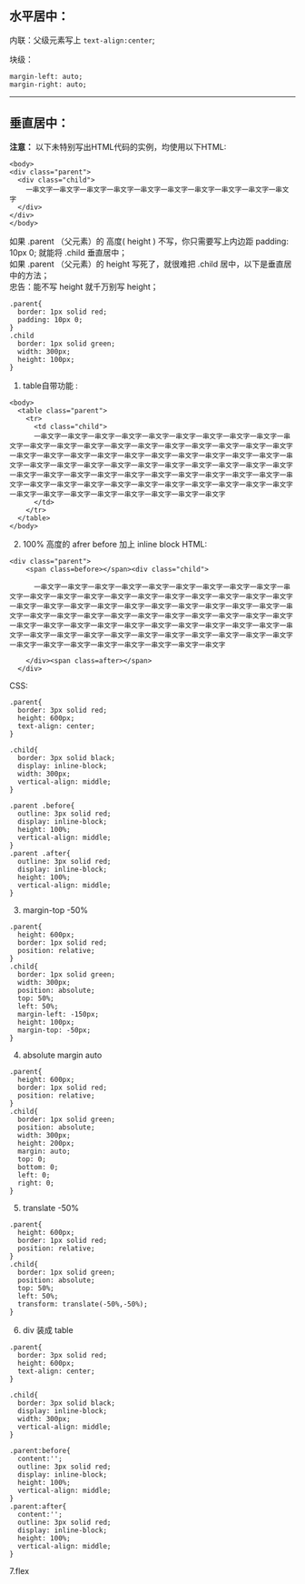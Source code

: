 ## 水平居中：

  内联：父级元素写上 `text-align:center`;
  
  块级：
  ```
  margin-left: auto; 
  margin-right: auto;
  ```

---

## 垂直居中：
  
  **注意：** 以下未特别写出HTML代码的实例，均使用以下HTML:
  ```
  <body>
  <div class="parent">
    <div class="child">
      一串文字一串文字一串文字一串文字一串文字一串文字一串文字一串文字一串文字一串文字
    </div>
  </div>
</body>
  ```
  
  如果 .parent （父元素）的 高度( height ) 不写，你只需要写上内边距 padding: 10px 0; 就能将 .child 垂直居中；<br/>
  如果 .parent （父元素）的 height 写死了，就很难把 .child 居中，以下是垂直居中的方法；<br/>
  忠告：能不写 height 就千万别写 height；

```
.parent{
  border: 1px solid red;
  padding: 10px 0;
}
.child
  border: 1px solid green;
  width: 300px;
  height: 100px;
}
```

1. table自带功能 :
```
<body>
  <table class="parent">
    <tr>
      <td class="child">
      一串文字一串文字一串文字一串文字一串文字一串文字一串文字一串文字一串文字一串文字一串文字一串文字一串文字一串文字一串文字一串文字一串文字一串文字一串文字一串文字一串文字一串文字一串文字一串文字一串文字一串文字一串文字一串文字一串文字一串文字一串文字一串文字一串文字一串文字一串文字一串文字一串文字一串文字一串文字一串文字一串文字一串文字一串文字一串文字一串文字一串文字一串文字一串文字一串文字一串文字一串文字一串文字一串文字一串文字一串文字一串文字一串文字一串文字一串文字一串文字一串文字一串文字一串文字一串文字一串文字一串文字一串文字一串文字一串文字一串文字
      </td>
    </tr>
  </table>
</body>
```

2. 100% 高度的 afrer before 加上 inline block
HTML:
```
<div class="parent">
    <span class=before></span><div class="child">
      
      一串文字一串文字一串文字一串文字一串文字一串文字一串文字一串文字一串文字一串文字一串文字一串文字一串文字一串文字一串文字一串文字一串文字一串文字一串文字一串文字一串文字一串文字一串文字一串文字一串文字一串文字一串文字一串文字一串文字一串文字一串文字一串文字一串文字一串文字一串文字一串文字一串文字一串文字一串文字一串文字一串文字一串文字一串文字一串文字一串文字一串文字一串文字一串文字一串文字一串文字一串文字一串文字一串文字一串文字一串文字一串文字一串文字一串文字一串文字一串文字一串文字一串文字一串文字一串文字一串文字一串文字一串文字一串文字一串文字一串文字
      
    </div><span class=after></span>
  </div>
```

CSS:
```
.parent{
  border: 3px solid red;
  height: 600px;
  text-align: center;
}

.child{
  border: 3px solid black;
  display: inline-block;
  width: 300px;
  vertical-align: middle;
}

.parent .before{
  outline: 3px solid red;
  display: inline-block;
  height: 100%;
  vertical-align: middle;
}
.parent .after{
  outline: 3px solid red;
  display: inline-block;
  height: 100%;
  vertical-align: middle;
}
```


3. margin-top -50%

```
.parent{
  height: 600px;
  border: 1px solid red;
  position: relative;
}
.child{
  border: 1px solid green;
  width: 300px;
  position: absolute;
  top: 50%;
  left: 50%;
  margin-left: -150px;
  height: 100px;
  margin-top: -50px;
}
```


4. absolute margin auto
```
.parent{
  height: 600px;
  border: 1px solid red;
  position: relative;
}
.child{
  border: 1px solid green;
  position: absolute;
  width: 300px;
  height: 200px;
  margin: auto;
  top: 0;
  bottom: 0;
  left: 0;
  right: 0;
}
```

5. translate -50%
```
.parent{
  height: 600px;
  border: 1px solid red;
  position: relative;
}
.child{
  border: 1px solid green;
  position: absolute;
  top: 50%;
  left: 50%;
  transform: translate(-50%,-50%);
}
```


6. div 装成 table
```
.parent{
  border: 3px solid red;
  height: 600px;
  text-align: center;
}

.child{
  border: 3px solid black;
  display: inline-block;
  width: 300px;
  vertical-align: middle;
}

.parent:before{
  content:'';
  outline: 3px solid red;
  display: inline-block;
  height: 100%;
  vertical-align: middle;
}
.parent:after{
  content:'';
  outline: 3px solid red;
  display: inline-block;
  height: 100%;
  vertical-align: middle;
}
```

7.flex







